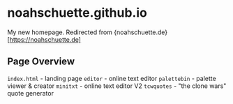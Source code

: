 # noahschuette.github.io
My new homepage. Redirected from {noahschuette.de}[https://noahschuette.de]

## Page Overview
`index.html` - landing page
`editor` - online text editor
`palettebin` - palette viewer & creator
`minitxt` - online text editor V2
`tcwquotes` - "the clone wars" quote generator
